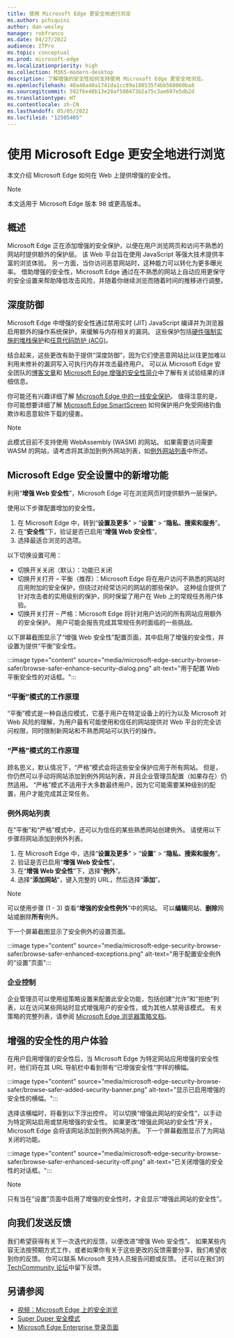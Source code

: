 ```yaml
---
title: 使用 Microsoft Edge 更安全地进行浏览
ms.author: pchiquini
author: dan-wesley
manager: robfranco
ms.date: 04/27/2022
audience: ITPro
ms.topic: conceptual
ms.prod: microsoft-edge
ms.localizationpriority: high
ms.collection: M365-modern-desktop
description: 了解增强的安全性如何支持使用 Microsoft Edge 更安全地浏览。
ms.openlocfilehash: 48a40a40a1741da1cc89a180535f4bb568060ba8
ms.sourcegitcommit: 592f6e40b13e28af588473b2a75c3ae697e5db2d
ms.translationtype: HT
ms.contentlocale: zh-CN
ms.lasthandoff: 05/05/2022
ms.locfileid: "12505405"
---
```

# <a name="browse-more-safely-with-microsoft-edge"></a>使用 Microsoft Edge 更安全地进行浏览

本文介绍 Microsoft Edge 如何在 Web 上提供增强的安全性。

> [!NOTE]
> 本文适用于 Microsoft Edge 版本 98 或更高版本。

## <a name="overview"></a>概述

Microsoft Edge 正在添加增强的安全保护，以便在用户浏览网页和访问不熟悉的网站时提供额外的保护层。 该 Web 平台旨在使用 JavaScript 等强大技术提供丰富的浏览体验。 另一方面，当你访问恶意网站时，这种能力可以转化为更多曝光率。 借助增强的安全性，Microsoft Edge 通过在不熟悉的网站上自动应用更保守的安全设置来帮助降低攻击风险，并随着你继续浏览而随着时间的推移进行调整。

## <a name="defense-in-depth"></a>深度防御

Microsoft Edge 中增强的安全性通过禁用实时 (JIT) JavaScript 编译并为浏览器启用额外的操作系统保护，来缓解与内存相关的漏洞。 这些保护包括[硬件强制实施的堆栈保护](https://techcommunity.microsoft.com/t5/windows-kernel-internals-blog/developer-guidance-for-hardware-enforced-stack-protection/ba-p/2163340)和[任意代码防护 (ACG)](/microsoft-365/security/defender-endpoint/exploit-protection-reference?view=o365-worldwide#arbitrary-code-guard)。

结合起来，这些更改有助于提供“深度防御”，因为它们使恶意网站比以往更加难以利用未修补的漏洞写入可执行内存并攻击最终用户。 可以从 Microsoft Edge 安全团队的[博客文章](https://microsoftedge.github.io/edgevr/posts/Super-Duper-Secure-Mode)和 [Microsoft Edge 增强的安全性简介](https://microsoftedge.github.io/edgevr/posts/Introducing-Enhanced-Security-for-Microsoft-Edge/)中了解有关试验结果的详细信息。

你可能还有兴趣详细了解 [Microsoft Edge 中的一线安全保护](/deployedge/ms-edge-security-for-business)。 值得注意的是，你可能想要详细了解 [Microsoft Edge SmartScreen](/deployedge/microsoft-edge-security-smartscreen) 如何保护用户免受网络钓鱼欺诈和恶意软件下载的侵害。

> [!NOTE]
> 此模式目前不支持使用 WebAssembly (WASM) 的网站。 如果需要访问需要 WASM 的网站，请考虑将其添加到例外网站列表，如[例外网站列表](#exception-site-list)中所述。

## <a name="whats-new-in-microsoft-edge-security-settings"></a>Microsoft Edge 安全设置中的新增功能

利用“**增强 Web 安全性**”，Microsoft Edge 可在浏览网页时提供额外一层保护。

使用以下步骤配置增加的安全性。

1. 在 Microsoft Edge 中，转到“**设置及更多**” > “**设置**” > “**隐私、搜索和服务**”。
2. 在“**安全性**”下，验证是否已启用“**增强 Web 安全性**”。
3. 选择最适合浏览的选项。

以下切换设置可用：

- 切换开关关闭（默认）：功能已关闭
- 切换开关打开 – 平衡（推荐）：Microsoft Edge 将在用户访问不熟悉的网站时应用附加的安全保护，但绕过对经常访问的网站的那些保护。 这种组合提供了针对攻击者的实用级别的保护，同时保留了用户在 Web 上的常规任务用户体验。
- 切换开关打开 – 严格：Microsoft Edge 将针对用户访问的所有网站应用额外的安全保护。 用户可能会报告完成其常规任务时面临的一些挑战。

以下屏幕截图显示了“增强 Web 安全性”配置页面，其中启用了增强的安全性，并设置为提供“平衡”安全性。

:::image type="content" source="media/microsoft-edge-security-browse-safer/browse-safer-enhance-security-dialog.png" alt-text="用于配置 Web 平衡安全性的对话框。":::

### <a name="how-balanced-mode-works"></a>“平衡”模式的工作原理

“平衡”模式是一种自适应模式，它基于用户在特定设备上的行为以及 Microsoft 对 Web 风险的理解，为用户最有可能使用和信任的网站提供对 Web 平台的完全访问权限，同时限制新网站和不熟悉网站可以执行的操作。

### <a name="how-strict-mode-works"></a>“严格”模式的工作原理

顾名思义，默认情况下，“严格”模式会将这些安全保护应用于所有网站。 但是，你仍然可以手动将网站添加到例外网站列表，并且企业管理员配置（如果存在）仍然适用。 “严格”模式不适用于大多数最终用户，因为它可能需要某种级别的配置，用户才能完成其正常任务。

### <a name="exception-site-list"></a>例外网站列表

在“平衡”和“严格”模式中，还可以为信任的某些熟悉网站创建例外。 请使用以下步骤将网站添加到例外列表。

1. 在 Microsoft Edge 中，选择“**设置及更多**” > “**设置**” > “**隐私、搜索和服务**”。
2. 验证是否已启用“**增强 Web 安全性**”。
3. 在“**增强 Web 安全性**”下，选择“**例外**”。
4. 选择“**添加网站**”，键入完整的 URL，然后选择“**添加**”。

> [!NOTE]
> 可以使用步骤 (1 - 3) 查看“**增强的安全性例外**”中的网站。 可以**编辑**网站、**删除**网站或删除**所有**例外。

下一个屏幕截图显示了安全例外的设置页面。

:::image type="content" source="media/microsoft-edge-security-browse-safer/browse-safer-enhanced-exceptions.png" alt-text="用于配置安全例外的“设置”页面":::

### <a name="enterprise-controls"></a>企业控制

企业管理员可以使用组策略设置来配置此安全功能，包括创建“允许”和“拒绝”列表，以在访问某些网站时显式增强用户的安全性，或为其他人禁用该模式。 有关策略的完整列表，请参阅 [Microsoft Edge 浏览器策略文档](/deployedge/microsoft-edge-policies)。

## <a name="user-experience-with-enhanced-security"></a>增强的安全性的用户体验

在用户启用增强的安全性后，当 Microsoft Edge 为特定网站应用增强的安全性时，他们将在其 URL 导航栏中看到带有“已增强安全性”字样的横幅。

:::image type="content" source="media/microsoft-edge-security-browse-safer/browse-safer-added-security-banner.png" alt-text="显示已启用增强的安全性的横幅。":::

选择该横幅时，将看到以下浮出控件。 可以切换“增强此网站的安全性”，以手动为特定网站启用或禁用增强的安全性。 如果更改“增强此网站的安全性”开关，Microsoft Edge 会将该网站添加到例外网站列表。 下一个屏幕截图显示了为网站关闭的功能。  

:::image type="content" source="media/microsoft-edge-security-browse-safer/browse-safer-enhanced-security-off.png" alt-text="已关闭增强的安全性的对话框。":::

> [!NOTE]
> 只有当在“设置”页面中启用了增强的安全性时，才会显示“增强此网站的安全性”。

## <a name="send-us-feedback"></a>向我们发送反馈

我们希望获得有关下一次迭代的反馈，以便改进“增强 Web 安全性”。 如果某些内容无法按预期方式工作，或者如果你有关于这些更改的反馈需要分享，我们希望收到你的反馈。 你可以联系 Microsoft 支持人员报告问题或反馈。 还可以在我们的[ TechCommunity 论坛](https://techcommunity.microsoft.com/t5/enterprise/bd-p/EdgeInsiderEnterprise)中留下反馈。

## <a name="see-also"></a>另请参阅

- [视频：Microsoft Edge 上的安全浏览](microsoft-edge-video-security-smartscreen.md)
- [Super Duper 安全模式](https://microsoftedge.github.io/edgevr/posts/Super-Duper-Secure-Mode/)
- [Microsoft Edge Enterprise 登录页面](https://aka.ms/EdgeEnterprise)
